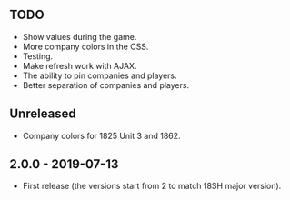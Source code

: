 ## TODO
- Show values during the game.
- More company colors in the CSS.
- Testing.
- Make refresh work with AJAX.
- The ability to pin companies and players.
- Better separation of companies and players.

## Unreleased
- Company colors for 1825 Unit 3 and 1862.

## 2.0.0 - 2019-07-13
- First release (the versions start from 2 to match 18SH major version).